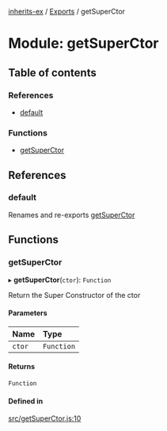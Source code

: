 [inherits-ex](../README.md) / [Exports](../modules.md) / getSuperCtor

# Module: getSuperCtor

## Table of contents

### References

- [default](getSuperCtor.md#default)

### Functions

- [getSuperCtor](getSuperCtor.md#getsuperctor)

## References

### default

Renames and re-exports [getSuperCtor](getSuperCtor.md#getsuperctor)

## Functions

### getSuperCtor

▸ **getSuperCtor**(`ctor`): `Function`

Return the Super Constructor of the ctor

#### Parameters

| Name | Type |
| :------ | :------ |
| `ctor` | `Function` |

#### Returns

`Function`

#### Defined in

[src/getSuperCtor.js:10](https://github.com/snowyu/inherits-ex.js/blob/81559ee/src/getSuperCtor.js#L10)
